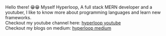 Hello there! 😁😁
Myself Hyperloop, A full stack MERN developer and a youtuber, I like to know more about programming languages and learn new frameworks.  
Checkout my youtube channel here: [hyperloop youtube](https://www.youtube.com/channel/UCj-YXnkg1Z2wwXhahmk5IIw)  
Checkout my blogs on medium: [hyperloop medium](https://medium.com/@hyperloopmedia007)
